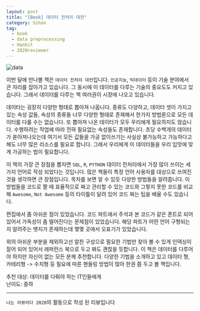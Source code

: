 ```yaml
---
layout: post
title: "[Book] 데이터 전처리 대전"
category: Sihan
tag:
  - book
  - data preprocessing
  - Hanbit
  - 2020reviewer
---
```


![data](https://sihan-son.github.io/public/book/hanbit/data_prepro.jfif)

이번 달에 만나볼 책은 `데이터 전처리 대전`입니다. `인공지능`, `빅데이터` 등이 기술 분야에서 큰 자리를 잡아가고 있습니다. 그 동시에 이 데이터를 다루는 기술의 중요도도 커지고 있습니다. 그래서 데이터를 다루는 책 여러권이 시장에 나오고 있습니다.

데이터는 굉장히 다양한 형태로 뽑아져 나옵니다. 종류도 다양하고, 데이터 셋이 가지고 있는 속성 값들, 속성의 종류들 너무 다양한 형태로 존재해서 한가지 방법론으로 모든 데이터를 다룰 수는 없습니다. 또 뽑아져 나온 데이터가 모두 우리에게 필요하지도 않습니다. 수행하려는 작업에 따라 전혀 필요없는 속성들도 존재합니다. 초당 수백개의 데이터가 쏟아져나오는데 여기서 모든 값들을 가공 없이쓰기는 사실상 불가능하고 가능하다고 해도 너무 많은 리소스를 필요로 합니다. 그래서 우리에게 이 데이터들을 우리 입맛에 맞게 가공하는 법이 필요합니다.

이 책의 가장 큰 장점을 뽑자면 `SQL`, `R`, `PYTHON` 데이터 전처리에서 가장 많이 쓰이는 세가지 언어로 작성 되었다는 것입니다. 많은 책들이 특정 언어 사용자를 대상으로 쓰여진 것을 생각하면 큰 장점입니다. 목차를 보면 알 수 있듯 다양한 방법들을 알려줍니다. 이 방법들을 코드로 짤 때 효율적으로 짜고 관리할 수 있는 코드와 그렇지 못한 코드를 비교해 `Awesome`, `Not Awesome` 등의 타이틀이 달려 있어 코드 짜는 팁을 배울 수도 있습니다.

편집에서 좀 아쉬운 점이 있었습니다. 코드 파트에서 주석과 본 코드가 같은 폰트로 되어 있어서 가독성이 좀 떨어진다는 문제점이 있었습니다. 해당 파트가 어떤 언어 구형되는지 알려주는 뱃지가 존재하는데 몇몇 곳에서 오표기가 있었습니다.

위의 아쉬운 부분을 제외하고선 알찬 구성으로 필요한 기법만 찾아 볼 수 있게 인덱싱이 잘어 되어 있어서 레퍼런스 북으로 두고 봐도 괜찮을 듯합니다. 이 책은 데이터를 다루어야 하지만 자신이 없는 모든 분께 추천합니다. 다양한 기법을 소개하고 있고 데이터 형, 카테리형 -> 수치형 등 필요에 따른 핸들링 방법이 많아 한권 쯤 두고 볼 책입니다.

추천 대상: 데이터를 다뤄야 하는 IT인들에게  
난이도: 중하

---

`나는 리뷰어다 2020`의 활동으로 작성 된 리뷰입니다
